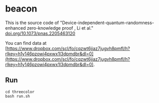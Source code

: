 # beacon

This is the source code of "Device-independent-quantum-randomness-enhanced zero-knowledge proof , Li et al." [doi.org/10.1073/pnas.2205463120](https://doi.org/10.1073/pnas.2205463120)

You can find data at [https://www.dropbox.com/scl/fo/cqzwt6jiaz7jugvh8pmfl/h?rlkey=h1y146pzowi4pxwx1l3dpmdbr&dl=0](https://www.dropbox.com/scl/fo/cqzwt6jiaz7jugvh8pmfl/h?rlkey=h1y146pzowi4pxwx1l3dpmdbr&dl=0).

## Run

```
cd threecolor
bash run.sh
```
